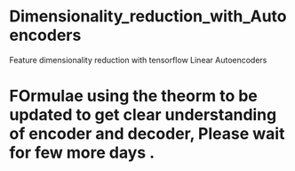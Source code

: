 # Dimensionality_reduction_with_Autoencoders
Feature dimensionality reduction with tensorflow Linear Autoencoders


#  FOrmulae  using the theorm to be updated  to get clear understanding of encoder and decoder, Please wait for few more days . 

